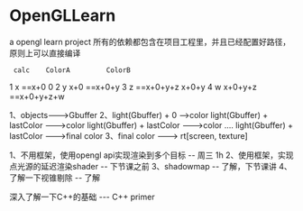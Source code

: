 # OpenGLLearn
a opengl learn project
所有的依赖都包含在项目工程里，并且已经配置好路径，原则上可以直接编译



     calc    ColorA         ColorB
1      x      ==x+0           0 
2      y       x+0          ==x+0+y
3      z      ==x+0+y+z      x+0+y
4      w      x+0+y+z       ==x+0+y+z+w




1、objects--->Gbuffer
2、light(Gbuffer) + 0 -->color
   light(Gbuffer) + lastColor --->color
   light(Gbuffer) + lastColor --->color
    ....
   light(Gbuffer) + lastColor --->final color
3、final color ---> rt[screen, texture]


1、不用框架，使用opengl api实现渲染到多个目标 -- 周三 1h
2、使用框架，实现点光源的延迟渲染shader -- 下节课之前
3、shadowmap -- 了解，下节课讲
4、了解一下视锥剔除 -- 了解

深入了解一下C++的基础 --- C++ primer
